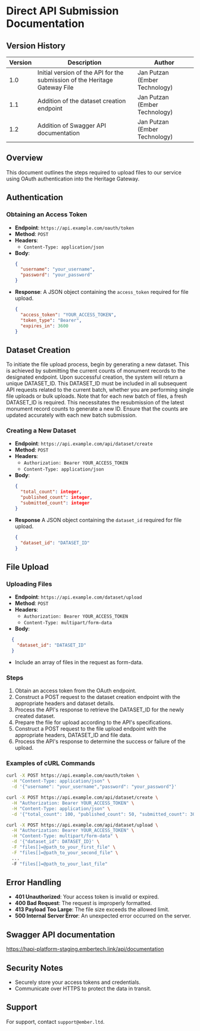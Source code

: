 
# Direct API Submission Documentation

## Version History 

Version| Description | Author 
--- | --- | --- 
1.0  | Initial version of the API for the submission of the Heritage Gateway File | Jan Putzan (Ember Technology)
1.1  | Addition of the dataset creation endpoint | Jan Putzan (Ember Technology)
1.2  | Addition of Swagger API documentation  | Jan Putzan (Ember Technology)


## Overview

This document outlines the steps required to upload files to our service using OAuth authentication into the Heritage Gateway.

## Authentication

### Obtaining an Access Token

- **Endpoint**: `https://api.example.com/oauth/token`
- **Method**: `POST`
- **Headers**: 
  - `Content-Type: application/json`
- **Body**:
  ```json
  {
    "username": "your_username",
    "password": "your_password"
  }
  ```
- **Response**: A JSON object containing the `access_token` required for file upload.
  ```json
  {
    "access_token": "YOUR_ACCESS_TOKEN",
    "token_type": "Bearer",
    "expires_in": 3600
  }
  ```

## Dataset Creation

To initiate the file upload process, begin by generating a new dataset. This is achieved by submitting the current counts of monument records to the designated endpoint. Upon successful creation, the system will return a unique DATASET_ID. This DATASET_ID must be included in all subsequent API requests related to the current batch, whether you are performing single file uploads or bulk uploads. Note that for each new batch of files, a fresh DATASET_ID is required. This necessitates the resubmission of the latest monument record counts to generate a new ID. Ensure that the counts are updated accurately with each new batch submission.

### Creating a New Dataset

- **Endpoint**: `https://api.example.com/api/dataset/create`
- **Method**: `POST`
- **Headers**:
  - `Authorization: Bearer YOUR_ACCESS_TOKEN`
  - `Content-Type: application/json`
- **Body**:
  ```json
  {
    "total_count": integer,
    "published_count": integer,
    "submitted_count": integer
  }
  ```
- **Response** A JSON object containing the `dataset_id` required for file upload.
  ```json
  {
    "dataset_id": "DATASET_ID"
  }
  ```

## File Upload

### Uploading Files

- **Endpoint**: `https://api.example.com/dataset/upload`
- **Method**: `POST`
- **Headers**: 
  - `Authorization: Bearer YOUR_ACCESS_TOKEN`
  - `Content-Type: multipart/form-data`
- **Body**:
```json
  {
    "dataset_id": "DATASET_ID"
  }
  ```
  - Include an array of files in the request as form-data.

### Steps

1. Obtain an access token from the OAuth endpoint.
2. Construct a POST request to the dataset creation endpoint with the appropriate headers and dataset details.
3. Process the API's response to retrieve the DATASET_ID for the newly created dataset.
4. Prepare the file for upload according to the API's specifications.
5. Construct a POST request to the file upload endpoint with the appropriate headers, DATASET_ID and file data.
6. Process the API's response to determine the success or failure of the upload.

### Examples of cURL Commands

```bash
curl -X POST https://api.example.com/oauth/token \
  -H "Content-Type: application/json" \
  -d '{"username": "your_username","password": "your_password"}'
```

```bash
curl -X POST https://api.example.com/api/dataset/create \
  -H "Authorization: Bearer YOUR_ACCESS_TOKEN" \
  -H "Content-Type: application/json" \
  -d '{"total_count": 100, "published_count": 50, "submitted_count": 30}'
```

```bash
curl -X POST https://api.example.com/api/dataset/upload \
  -H "Authorization: Bearer YOUR_ACCESS_TOKEN" \
  -H "Content-Type: multipart/form-data" \
  -d '{"dataset_id": DATASET_ID}' \
  -F "files[]=@path_to_your_first_file" \
  -F "files[]=@path_to_your_second_file" \
  ...
  -F "files[]=@path_to_your_last_file"

```

## Error Handling

- **401 Unauthorized**: Your access token is invalid or expired.
- **400 Bad Request**: The request is improperly formatted.
- **413 Payload Too Large**: The file size exceeds the allowed limit.
- **500 Internal Server Error**: An unexpected error occurred on the server.

## Swagger API documentation

https://hapi-platform-staging.embertech.link/api/documentation

## Security Notes

- Securely store your access tokens and credentials.
- Communicate over HTTPS to protect the data in transit.

## Support

For support, contact `support@ember.ltd`.
